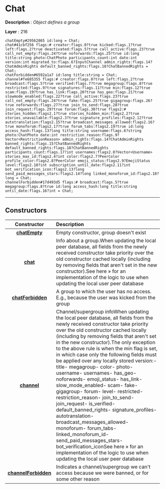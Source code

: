 # Chat

**Description** : *Object defines a group*

**Layer** : 216

```tl
chatEmpty#29562865 id:long = Chat;
chat#41cbf256 flags:# creator:flags.0?true kicked:flags.1?true left:flags.2?true deactivated:flags.5?true call_active:flags.23?true call_not_empty:flags.24?true noforwards:flags.25?true id:long title:string photo:ChatPhoto participants_count:int date:int version:int migrated_to:flags.6?InputChannel admin_rights:flags.14?ChatAdminRights default_banned_rights:flags.18?ChatBannedRights = Chat;
chatForbidden#6592a1a7 id:long title:string = Chat;
channel#fe685355 flags:# creator:flags.0?true left:flags.2?true broadcast:flags.5?true verified:flags.7?true megagroup:flags.8?true restricted:flags.9?true signatures:flags.11?true min:flags.12?true scam:flags.19?true has_link:flags.20?true has_geo:flags.21?true slowmode_enabled:flags.22?true call_active:flags.23?true call_not_empty:flags.24?true fake:flags.25?true gigagroup:flags.26?true noforwards:flags.27?true join_to_send:flags.28?true join_request:flags.29?true forum:flags.30?true flags2:# stories_hidden:flags2.1?true stories_hidden_min:flags2.2?true stories_unavailable:flags2.3?true signature_profiles:flags2.12?true autotranslation:flags2.15?true broadcast_messages_allowed:flags2.16?true monoforum:flags2.17?true forum_tabs:flags2.19?true id:long access_hash:flags.13?long title:string username:flags.6?string photo:ChatPhoto date:int restriction_reason:flags.9?Vector<RestrictionReason> admin_rights:flags.14?ChatAdminRights banned_rights:flags.15?ChatBannedRights default_banned_rights:flags.18?ChatBannedRights participants_count:flags.17?int usernames:flags2.0?Vector<Username> stories_max_id:flags2.4?int color:flags2.7?PeerColor profile_color:flags2.8?PeerColor emoji_status:flags2.9?EmojiStatus level:flags2.10?int subscription_until_date:flags2.11?int bot_verification_icon:flags2.13?long send_paid_messages_stars:flags2.14?long linked_monoforum_id:flags2.18?long = Chat;
channelForbidden#17d493d5 flags:# broadcast:flags.5?true megagroup:flags.8?true id:long access_hash:long title:string until_date:flags.16?int = Chat;
```

---

## Constructors

| Constructor | Description |
| :---: | :--- |
| [**chatEmpty**](constructor/chatEmpty) | Empty constructor, group doesn't exist |
| [**chat**](constructor/chat) | Info about a group.When updating the local peer database, all fields from the newly received constructor take priority over the old constructor cached locally (including by removing fields that aren't set in the new constructor).See here » for an implementation of the logic to use when updating the local user peer database |
| [**chatForbidden**](constructor/chatForbidden) | A group to which the user has no access. E.g., because the user was kicked from the group |
| [**channel**](constructor/channel) | Channel/supergroup infoWhen updating the local peer database, all fields from the newly received constructor take priority over the old constructor cached locally (including by removing fields that aren't set in the new constructor).The only exception to the above rule is when the min flag is set, in which case only the following fields must be applied over any locally stored version:- title- megagroup- color- photo- username- usernames- has_geo- noforwards- emoji_status- has_link- slow_mode_enabled- scam- fake- gigagroup- forum- level- restricted- restriction_reason- join_to_send- join_request- is_verified- default_banned_rights- signature_profiles- autotranslation- broadcast_messages_allowed- monoforum- forum_tabs- linked_monoforum_id- send_paid_messages_stars- bot_verification_iconSee here » for an implementation of the logic to use when updating the local user peer database |
| [**channelForbidden**](constructor/channelForbidden) | Indicates a channel/supergroup we can't access because we were banned, or for some other reason |